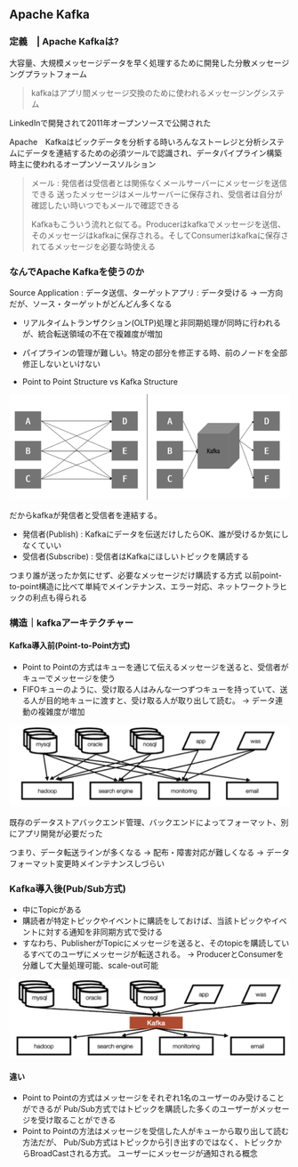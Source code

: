 ## Apache Kafka

### 定義　| Apache Kafkaは?

大容量、大規模メッセージデータを早く処理するために開発した分散メッセージングプラットフォーム

> kafkaはアプリ間メッセージ交換のために使われるメッセージングシステム

LinkedInで開発されて2011年オープンソースで公開された

Apache　Kafkaはビックデータを分析する時いろんなストーレジと分析システムにデータを連結するための必須ツールで認識され、データパイプライン構築時主に使われるオープンソースソルション


> メール : 発信者は受信者とは関係なくメールサーバーにメッセージを送信できる
> 送ったメッセージはメールサーバーに保存され、受信者は自分が確認したい時いつでもメールで確認できる
> 
> Kafkaもこういう流れと似てる。Producerはkafkaでメッセージを送信、そのメッセージはkafkaに保存される。そしてConsumerはkafkaに保存されてるメッセージを必要な時使える
 
### なんでApache Kafkaを使うのか

Source Application : データ送信、ターゲットアプリ : データ受ける → 一方向だが、ソース・ターゲットがどんどん多くなる

* リアルタイムトランザクション(OLTP)処理と非同期処理が同時に行われるが、統合転送領域の不在で複雑度が増加
* パイプラインの管理が難しい。特定の部分を修正する時、前のノードを全部修正しないといけない

* Point to Point Structure vs Kafka Structure

![point_to_point_vs_kaf](./assets/point_to_point_vs_kaf.png)
 
だからkafkaが発信者と受信者を連結する。

* 発信者(Publish) : Kafkaにデータを伝送だけしたらOK、誰が受けるか気にしなくていい
* 受信者(Subscribe) : 受信者はKafkaにほしいトピックを購読する

つまり誰が送ったか気にせず、必要なメッセージだけ購読する方式
以前point-to-point構造に比べて単純でメインテナンス、エラー対応、ネットワークトラヒックの利点も得られる

### 構造｜kafkaアーキテクチャー
 
#### Kafka導入前(Point-to-Point方式)
- Point to Pointの方式はキューを通じて伝えるメッセージを送ると、受信者がキューでメッセージを使う
- FIFOキューのように、受け取る人はみんな一つずつキューを持っていて、送る人が目的地キューに渡すと、受け取る人が取り出して読む。
→ データ連動の複雑度が増加

![point_to_point](./assets/point_to_point.png)

既存のデータストアバックエンド管理、バックエンドによってフォーマット、別にアプリ開発が必要だった

つまり、データ転送ラインが多くなる → 配布・障害対応が難しくなる → データフォーマット変更時メインテナンスしづらい

### Kafka導入後(Pub/Sub方式)

* 中にTopicがある
* 購読者が特定トピックやイベントに購読をしておけば、当該トピックやイベントに対する通知を非同期方式で受ける
* すなわち、PublisherがTopicにメッセージを送ると、そのtopicを購読しているすべてのユーザにメッセージが転送される。
→ ProducerとConsumerを分離して大量処理可能、scale-out可能

![kafka](./assets/kafka.png)

#### 違い

* Point to Pointの方式はメッセージをそれぞれ1名のユーザーのみ受けることができるが
  Pub/Sub方式ではトピックを購読した多くのユーザーがメッセージを受け取ることができる
* Point to Pointの方法はメッセージを受信した人がキューから取り出して読む方法だが、
  Pub/Sub方式はトピックから引き出すのではなく、トピックからBroadCastされる方式。 ユーザーにメッセージが通知される概念






